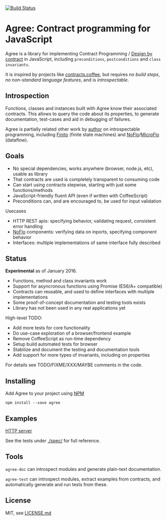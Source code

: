 
[![Build Status](https://travis-ci.org/jonnor/agree.svg?branch=master)](https://travis-ci.org/jonnor/agree)
# Agree: Contract programming for JavaScript

Agree is a library for implementing Contract Programming / 
[Design by contract](http://en.wikipedia.org/wiki/Design_by_contract) in JavaScript,
including `preconditions`, `postconditions` and `class invariants`.

It is inspired by projects like [contracts.coffee](http://disnetdev.com/contracts.coffee),
but requires *no build steps*, *no non-standard language features*, and is *introspectable*.

## Introspection

Functions, classes and instances built with Agree know their associated contracts.
This allows to query the code about its properties, to generate documentation,
test-cases and aid in debugging of failures.

Agree is partially related other work by [author](http://jonnor.com) on introspectable programming,
including [Finito](http://finitosm.org) (finite state machines)
and [NoFlo](http://noflojs.org)/[MicroFlo](http://microflo.org) (dataflow).

## Goals

- No special dependencies, works anywhere (browser, node.js, etc), usable as library
- That contracts are used is completely transparent to consuming code
- Can start using contracts stepwise, starting with just some functions/methods
- JavaScript-friendly fluent API (even if written with CoffeeScript)
- Preconditions can, and are encouraged to, be used for input validation

Usecases

- HTTP REST apis: specifying behavior, validating request, consistent error handling
- [NoFlo](http://noflojs.org) components: verifying data on inports, specifying component behavior
- Interfaces: multiple implementations of same interface fully described

## Status

**Experimental** as of January 2016.

* Functions, method and class invariants work
* Support for asyncronous functions using Promise (ES6/A+ compatible)
* Contracts can reusable, and used to define interfaces with multiple implementations
* Some proof-of-concept documentation and testing tools exists
* Library has not been used in any real applications yet

High-level TODO:

* Add more tests for core functionality
* Do use-case exploration of a browser/frontend example
* Remove CoffeeScript as run-time dependency
* Setup build automated tests for browser
* Stabilize and document the testing and documentation tools
* Add support for more types of invariants, including on properties

For details see TODO/FIXME/XXX/MAYBE comments in the code.

## Installing

Add Agree to your project using [NPM](http://npmjs.org)

    npm install --save agree

## Examples

[HTTP server](./examples/httpserver.coffee)

See the tests under [./spec/](./spec) for full reference.

## Tools

`agree-doc` can introspect modules and generate plain-text documentation.

`agree-test` can introspect modules, extract examples from contracts,
and automatically generate and run tests from these.

## License

MIT, see [LICENSE.md](./LICENSE.md)

